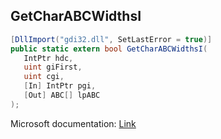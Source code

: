 ## GetCharABCWidthsI

```csharp
[DllImport("gdi32.dll", SetLastError = true)]
public static extern bool GetCharABCWidthsI(
   IntPtr hdc,
   uint giFirst,
   uint cgi,
   [In] IntPtr pgi,
   [Out] ABC[] lpABC
);
```

Microsoft documentation: [Link](https://docs.microsoft.com/en-us/windows/win32/api/wingdi/nf-wingdi-getcharabcwidthsi)
